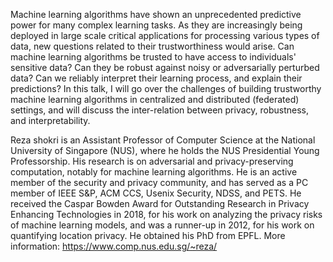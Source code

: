 Machine learning algorithms have shown an unprecedented predictive power for many complex learning tasks. As they are increasingly being deployed in large scale critical applications for processing various types of data, new questions related to their trustworthiness would arise. Can machine learning algorithms be trusted to have access to individuals' sensitive data? Can they be robust against noisy or adversarially perturbed data? Can we reliably interpret their learning process, and explain their predictions? In this talk, I will go over the challenges of building trustworthy machine learning algorithms in centralized and distributed (federated) settings, and will discuss the inter-relation between privacy, robustness, and interpretability.

Reza shokri is an Assistant Professor of Computer Science at the National University of Singapore (NUS), where he holds the NUS Presidential Young Professorship. His research is on adversarial and privacy-preserving computation, notably for machine learning algorithms. He is an active member of the security and privacy community, and has served as a PC member of IEEE S&P, ACM CCS, Usenix Security, NDSS, and PETS. He received the Caspar Bowden Award for Outstanding Research in Privacy Enhancing Technologies in 2018, for his work on analyzing the privacy risks of machine learning models, and was a runner-up in 2012, for his work on quantifying location privacy. He obtained his PhD from EPFL. More information: https://www.comp.nus.edu.sg/~reza/
